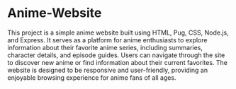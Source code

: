 # Anime-Website
This project is a simple anime website built using HTML, Pug, CSS, Node.js, and Express. 
It serves as a platform for anime enthusiasts to explore information about their favorite anime series, including summaries, character details, and episode guides. 
Users can navigate through the site to discover new anime or find information about their current favorites. 
The website is designed to be responsive and user-friendly, providing an enjoyable browsing experience for anime fans of all ages.
